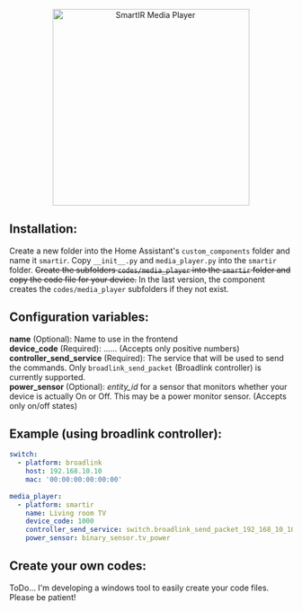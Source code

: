 <p align="center">
  <a href="#"><img src="http://www.tooltip.gr/github_assets/smartir_mediaplayer.png" width="350" alt="SmartIR Media Player"></a>
</p>

## Installation:
Create a new folder into the Home Assistant's `custom_components` folder and name it `smartir`. Copy `__init__.py` and `media_player.py` into the `smartir` folder. ~~Create the subfolders `codes/media_player` into the `smartir` folder and copy the code file for your device.~~ In the last version, the component creates the `codes/media_player` subfolders if they not exist.

## Configuration variables:
**name** (Optional): Name to use in the frontend<br />
**device_code** (Required): ...... (Accepts only positive numbers)<br />
**controller_send_service** (Required): The service that will be used to send the commands. Only `broadlink_send_packet` (Broadlink controller) is currently supported.<br />
**power_sensor** (Optional): *entity_id* for a sensor that monitors whether your device is actually On or Off. This may be a power monitor sensor. (Accepts only on/off states)<br />

## Example (using broadlink controller):
```yaml
switch:
  - platform: broadlink
    host: 192.168.10.10
    mac: '00:00:00:00:00:00'
    
media_player:
  - platform: smartir
    name: Living room TV
    device_code: 1000
    controller_send_service: switch.broadlink_send_packet_192_168_10_10
    power_sensor: binary_sensor.tv_power
```

## Create your own codes:
ToDo... I'm developing a windows tool to easily create your code files. Please be patient!
